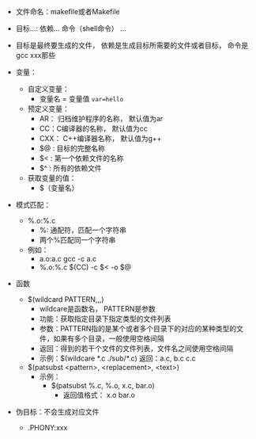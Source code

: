 - 文件命名：makefile或者Makefile
- 目标...: 依赖...
	  命令（shell命令）
	  ...
- 目标是最终要生成的文件， 依赖是生成目标所需要的文件或者目标， 命令是gcc xxx那些


- 变量：
	- 自定义变量：
		- 变量名 = 变量值    `var=hello`
	- 预定义变量：
		- AR： 归档维护程序的名称， 默认值为ar
		- CC：C编译器的名称， 默认值为cc
		- CXX： C++编译器名称， 默认值为g++
		- $@ : 目标的完整名称
		- $< : 第一个依赖文件的名称
		- $^ : 所有的依赖文件
	- 获取变量的值：
		- $（变量名）


- 模式匹配：
	- %.o:%.c
		- %: 通配符，匹配一个字符串
		- 两个%匹配同一个字符串
	- 例如：
		- a.o:a.c
			gcc -c a.c
		- %.o:%.c
			$(CC) -c $< -o $@



- 函数
	- $(wildcard PATTERN,,,)
		- wildcare是函数名， PATTERN是参数
		- 功能：获取指定目录下指定类型的文件列表
		- 参数：PATTERN指的是某个或者多个目录下的对应的某种类型的文件，如果有多个目录，一般使用空格间隔
		- 返回：得到的若干个文件的文件列表，文件名之间使用空格间隔
		- 示例：$(wildcare \*.c ./sub/\*.c)
				返回：a.c, b.c c.c
	- $(patsubst \<pattern>, \<replacement>, \<text>)
		- 示例：
			- $(patsubst %.c, %.o, x.c, bar.o)
				- 返回值格式： x.o bar.o



- 伪目标：不会生成对应文件
	- .PHONY:xxx

